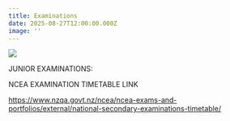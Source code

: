 ```yaml
---
title: Examinations
date: 2025-08-27T12:00:00.000Z
image: ''
---
```

![](https://res.cloudinary.com/ruapehu-college/image/upload/v1725232753/Exam_Timetable_x6mf5s.jpg)

JUNIOR EXAMINATIONS:

NCEA EXAMINATION TIMETABLE LINK

<https://www.nzqa.govt.nz/ncea/ncea-exams-and-portfolios/external/national-secondary-examinations-timetable/>
